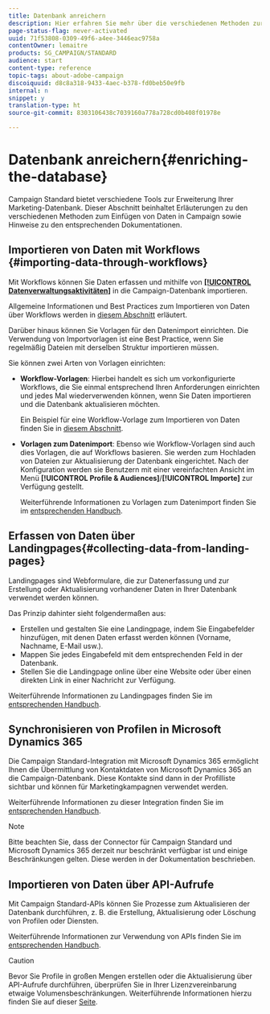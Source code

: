 ```yaml
---
title: Datenbank anreichern
description: Hier erfahren Sie mehr über die verschiedenen Methoden zur Anreicherung der Datenbank.
page-status-flag: never-activated
uuid: 71f53808-0309-49f6-a4ee-3446eac9758a
contentOwner: lemaitre
products: SG_CAMPAIGN/STANDARD
audience: start
content-type: reference
topic-tags: about-adobe-campaign
discoiquuid: d8c8a318-9433-4aec-b378-fd0beb50e9fb
internal: n
snippet: y
translation-type: ht
source-git-commit: 8303106438c7039160a778a728cd0b408f01978e

---
```



# Datenbank anreichern{#enriching-the-database}

Campaign Standard bietet verschiedene Tools zur Erweiterung Ihrer Marketing-Datenbank. Dieser Abschnitt beinhaltet Erläuterungen zu den verschiedenen Methoden zum Einfügen von Daten in Campaign sowie Hinweise zu den entsprechenden Dokumentationen.

## Importieren von Daten mit Workflows {#importing-data-through-workflows}

Mit Workflows können Sie Daten erfassen und mithilfe von [**[!UICONTROL Datenverwaltungsaktivitäten]**](../../automating/using/about-data-management-activities.md) in die Campaign-Datenbank importieren.

Allgemeine Informationen und Best Practices zum Importieren von Daten über Workflows werden in [diesem Abschnitt](../../automating/using/importing-data.md) erläutert.

Darüber hinaus können Sie Vorlagen für den Datenimport einrichten. Die Verwendung von Importvorlagen ist eine Best Practice, wenn Sie regelmäßig Dateien mit derselben Struktur importieren müssen.

Sie können zwei Arten von Vorlagen einrichten:

* **Workflow-Vorlagen**: Hierbei handelt es sich um vorkonfigurierte Workflows, die Sie einmal entsprechend Ihren Anforderungen einrichten und jedes Mal wiederverwenden können, wenn Sie Daten importieren und die Datenbank aktualisieren möchten.

   Ein Beispiel für eine Workflow-Vorlage zum Importieren von Daten finden Sie in [diesem Abschnitt](../../automating/using/importing-data.md#example--import-workflow-template).

* **Vorlagen zum Datenimport**: Ebenso wie Workflow-Vorlagen sind auch dies Vorlagen, die auf Workflows basieren. Sie werden zum Hochladen von Dateien zur Aktualisierung der Datenbank eingerichtet. Nach der Konfiguration werden sie Benutzern mit einer vereinfachten Ansicht im Menü **[!UICONTROL Profile &amp; Audiences]**/**[!UICONTROL  Importe]** zur Verfügung gestellt.

   Weiterführende Informationen zu Vorlagen zum Datenimport finden Sie im [entsprechenden Handbuch](../../automating/using/importing-data-with-import-templates.md).

## Erfassen von Daten über Landingpages{#collecting-data-from-landing-pages}

Landingpages sind Webformulare, die zur Datenerfassung und zur Erstellung oder Aktualisierung vorhandener Daten in Ihrer Datenbank verwendet werden können.

Das Prinzip dahinter sieht folgendermaßen aus:

* Erstellen und gestalten Sie eine Landingpage, indem Sie Eingabefelder hinzufügen, mit denen Daten erfasst werden können (Vorname, Nachname, E-Mail usw.).
* Mappen Sie jedes Eingabefeld mit dem entsprechenden Feld in der Datenbank.
* Stellen Sie die Landingpage online über eine Website oder über einen direkten Link in einer Nachricht zur Verfügung.

Weiterführende Informationen zu Landingpages finden Sie im [entsprechenden Handbuch](../../channels/using/getting-started-with-landing-pages.md).

## Synchronisieren von Profilen in Microsoft Dynamics 365

Die Campaign Standard-Integration mit Microsoft Dynamics 365 ermöglicht Ihnen die Übermittlung von Kontaktdaten von Microsoft Dynamics 365 an die Campaign-Datenbank.
Diese Kontakte sind dann in der Profilliste sichtbar und können für Marketingkampagnen verwendet werden.

Weiterführende Informationen zu dieser Integration finden Sie im [entsprechenden Handbuch](https://helpx.adobe.com/de/campaign/kb/acs-ms-dynamics.html).

>[!NOTE]
>
>Bitte beachten Sie, dass der Connector für Campaign Standard und Microsoft Dynamics 365 derzeit nur beschränkt verfügbar ist und einige Beschränkungen gelten. Diese werden in der Dokumentation beschrieben.

## Importieren von Daten über API-Aufrufe

Mit Campaign Standard-APIs können Sie Prozesse zum Aktualisieren der Datenbank durchführen, z. B. die Erstellung, Aktualisierung oder Löschung von Profilen oder Diensten.

Weiterführende Informationen zur Verwendung von APIs finden Sie im [entsprechenden Handbuch](../../api/using/about-campaign-standard-apis.md).

>[!CAUTION]
>
>Bevor Sie Profile in großen Mengen erstellen oder die Aktualisierung über API-Aufrufe durchführen, überprüfen Sie in Ihrer Lizenzvereinbarung etwaige Volumensbeschränkungen. Weiterführende Informationen hierzu finden Sie auf dieser [Seite](https://helpx.adobe.com/de/legal/product-descriptions/campaign-standard.html#ITInfrastructureResourcesbyActiveProfilesTiers).
